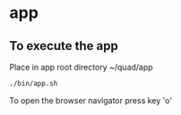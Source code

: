 # app

## To execute the app

Place in app root directory ~/quad/app

```sh
./bin/app.sh
```
To open the browser navigator press key 'o'
